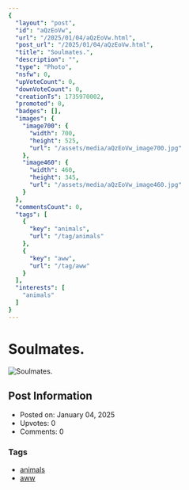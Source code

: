```yaml
---
{
  "layout": "post",
  "id": "aQzEoVw",
  "url": "/2025/01/04/aQzEoVw.html",
  "post_url": "/2025/01/04/aQzEoVw.html",
  "title": "Soulmates.",
  "description": "",
  "type": "Photo",
  "nsfw": 0,
  "upVoteCount": 0,
  "downVoteCount": 0,
  "creationTs": 1735970002,
  "promoted": 0,
  "badges": [],
  "images": {
    "image700": {
      "width": 700,
      "height": 525,
      "url": "/assets/media/aQzEoVw_image700.jpg"
    },
    "image460": {
      "width": 460,
      "height": 345,
      "url": "/assets/media/aQzEoVw_image460.jpg"
    }
  },
  "commentsCount": 0,
  "tags": [
    {
      "key": "animals",
      "url": "/tag/animals"
    },
    {
      "key": "aww",
      "url": "/tag/aww"
    }
  ],
  "interests": [
    "animals"
  ]
}
---
```


# Soulmates.

![Soulmates.](/assets/media/aQzEoVw_image700.jpg)

## Post Information

- Posted on: January 04, 2025
- Upvotes: 0
- Comments: 0

### Tags

- [animals](/tag/animals)
- [aww](/tag/aww)
